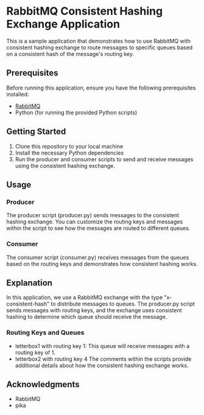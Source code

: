 # RabbitMQ Consistent Hashing Exchange Application

This is a sample application that demonstrates how to use RabbitMQ with consistent hashing exchange to route messages to specific queues based on a consistent hash of the message's routing key.

## Prerequisites

Before running this application, ensure you have the following prerequisites installed:

- [RabbitMQ](https://www.rabbitmq.com/download.html)
- Python (for running the provided Python scripts)

## Getting Started

1. Clone this repository to your local machine
2. Install the necessary Python dependencies
3. Run the producer and consumer scripts to send and receive messages using the consistent hashing exchange.

## Usage
### Producer
The producer script (producer.py) sends messages to the consistent hashing exchange. You can customize the routing keys and messages within the script to see how the messages are routed to different queues.

### Consumer
The consumer script (consumer.py) receives messages from the queues based on the routing keys and demonstrates how consistent hashing works.

## Explanation
In this application, we use a RabbitMQ exchange with the type "x-consistent-hash" to distribute messages to queues. The producer.py script sends messages with routing keys, and the exchange uses consistent hashing to determine which queue should receive the message.

### Routing Keys and Queues
- letterbox1 with routing key 1:
This queue will receive messages with a routing key of 1.
- letterbox2 with routing key 4
The comments within the scripts provide additional details about how the consistent hashing exchange works.

## Acknowledgments
- RabbitMQ
- pika
